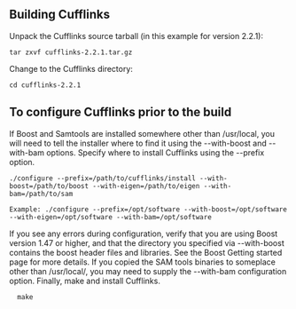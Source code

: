## Building Cufflinks

Unpack the Cufflinks source tarball (in this example for version 2.2.1):
```
tar zxvf cufflinks-2.2.1.tar.gz
```
Change to the Cufflinks directory:
```
cd cufflinks-2.2.1
```
## To configure Cufflinks prior to the build

If Boost and Samtools are installed somewhere other than /usr/local, 
you will need to tell the installer where to find it using the --with-boost and --with-bam options. 
Specify where to install Cufflinks using the --prefix option.

```
./configure --prefix=/path/to/cufflinks/install --with-boost=/path/to/boost --with-eigen=/path/to/eigen --with-bam=/path/to/sam

Example: ./configure --prefix=/opt/software --with-boost=/opt/software --with-eigen=/opt/software --with-bam=/opt/software
```

If you see any errors during configuration, verify that you are using Boost version 1.47 or higher, and that the directory you specified via --with-boost contains the boost header files and libraries. See the Boost Getting started page for more details. If you copied the SAM tools binaries to someplace other than /usr/local/, you may need to supply the --with-bam configuration option. Finally, make and install Cufflinks.

```
  make
